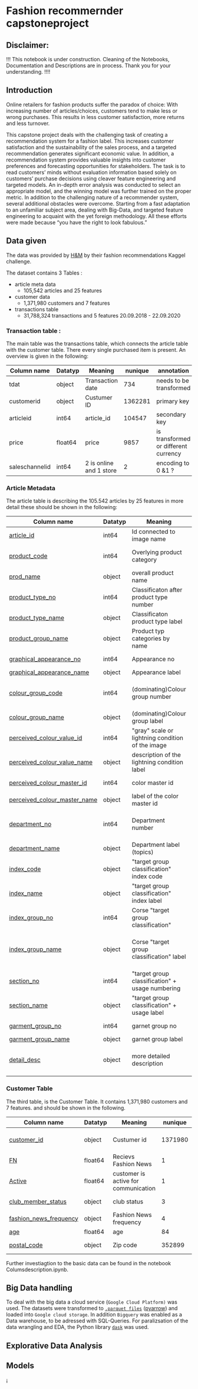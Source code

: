 
# Fashion recommernder capstoneproject

## Disclaimer: 

!!! This notebook is under construction. Cleaning of the Notebooks, Documentation and Descriptions are in process. Thank you for your understanding. !!!!

## Introduction

Online retailers for fashion products suffer the paradox of choice: With increasing number of articles/choices, customers tend to make less or wrong purchases. This results in less customer satisfaction, more returns and less turnover.

This capstone project deals with the challenging task of creating a recommendation system for a fashion label. This increases customer satisfaction and the sustainability of the sales process, and a targeted recommendation generates significant economic value. In addition, a recommendation system provides valuable insights into customer preferences and forecasting opportunities for stakeholders.
The task is to read customers’ minds without evaluation information based solely on customers’ purchase decisions using cleaver feature engineering and targeted models. An in-depth error analysis was conducted to select an appropriate model, and the winning model was further trained on the proper metric.
In addition to the challenging nature of a recommender system, several additional obstacles were overcome. Starting from a fast adaptation to an unfamiliar subject area, dealing with Big-Data, and targeted feature engineering to acquaint with the yet foreign methodology.
All these efforts were made because “you have the right to look fabulous.”

## Data given

The data was provided by [H&M](https://www.kaggle.com/competitions/h-and-m-personalized-fashion-recommendations/) by their fashion recommendations Kaggel challenge. 

The dataset contains 3 Tables : 

* article meta data
    * 105,542 articles and 25 features
* customer data
    * 1,371,980 customers and 7 features
* transactions table
    * 31,788,324 transactions and 5 features
        20.09.2018 - 22.09.2020

### Transaction table :

The main table was the transactions table, which connects the article table with the customer table. There every single purchased item is present. An overview is given in the following:

|Column name| Datatyp| Meaning | nunique| annotation|
|----------|-------| ---- |----|---|
|tdat |	object |	Transaction date|	734 | needs to be transformed|
|customerid |	object |	Custumer ID|	1362281| primary key|
|articleid |	int64|	article_id |	104547| secondary key|
|price |	float64 |	price | 	9857| is transformed or different currency|
|saleschannelid |	int64|	2 is online and 1 store|	2| encoding to 0 &1 ?|


### Article Metadata

The article table is describing the 105.542 articles by 25 features in more detail these should be shown in the following: 

|Column name| Datatyp| Meaning | nunique| annotation|
|----------|-------| ---- |----|---|
| [article_id](#articleid) 	|int64 | Id connected to image name| 105542| |
| [product_code](#productcode)	|int64| Overlying product category| 45875| Takes the first 7 digits of the article ID|
| [prod_name](#prodname)	|object |  overall product name | 47224| General product name|
|[product_type_no](#producttypeno)	|int64 | Classificaton after product type number| 132| -1 = unknown = NaN ? = 121||
|[product_type_name](#producttypename)	|object |Classificaton product type label| 131| 131 values + -1 for unknown |
|[product_group_name](#productgroupname)	|object | Product typ categories by name|19| 121 unknown |
| [graphical_appearance_no](#graphicalappearanceno)	| int64| Appearance no| 30| -1 = unknown = NaN ? = 52|
|[graphical_appearance_name](#graphicalappearancename)	|object| Appearance label| 30| |
| [colour_group_code](#colourgroupcode)	|int64| (dominating)Colour group number|50| No closed numbers i.e. 18, 24-29, 34-39 etc. is missing|
| [colour_group_name](#colourgroupname)	|object| (dominating)Colour group label| 50| |
|[perceived_colour_value_id](#perceivedcolourvalueid)	|int64| "gray" scale or lightning condition of the image| 8 | -1 = unknown = NaN? = 28|
|[perceived_colour_value_name](#perceivedcolourvaluename)	|object| description of the lightning condition label| 8 | | |
|[perceived_colour_master_id](#perceivedcolourmasterid)	|int64|color master id | 20 | 17 is missing and -1 = unknown|
|[perceived_colour_master_name](#perceivedcolourmastername)	|object|  label of the color master id |20 | 
|[department_no](#departmentno)	|int64| Department number| 299| More than one department might be responsible for  a certain topic| 
|[department_name](#departmentname)	|object| Department label (topics) |250| |
|[index_code](#indexcode)	|object| "target group classification" index code| 10| A-F|
|[index_name](#indexname)	|object| "target group classification"  index label | 10 | Ladieswear, Menswear etc.| 
|[index_group_no](#indexgroupno)	|int64| Corse "target group classification"  |5| 1,2,3,4,26|
| [index_group_name](#indexgroupname)	|object| Corse "target group classification"  label | 5|  'Ladieswear' = 1 ,'Divided' =2,'Menswear'=3 'Baby/Children' = 4 , 'Sport' =26|
| [section_no](#sectionno)	|int64| "target group classification" + usage numbering| 57| not a closed numbering|
| [section_name](#sectionname)	|object| "target group classification" + usage label| 56| -1 is missing|
| [garment_group_no](#garmentgroupno)	|int64| garnet group no| 21|1002,  1003, 1007 ...1025| 
| [garment_group_name](#garmentgroupname)	|object|garnet group label|21 | | 
| [detail_desc](#detaildesc)	|object| more detailed description| 43404| so not every item as an individual description and 416 NaN values|


### Customer Table

The third table, is the Customer Table. It contains  1,371,980 customers and 7 features. and should be shown in the following. 

|Column name| Datatyp| Meaning | nunique| annotation|
|----------|-------| ---- |----|---|
|[customer_id](#customerid) |	object|	Custumer id|	1371980| hashed Customer Id|
|[FN](#fn)	|float64	|Recievs Fashion News|	1|
|[Active](#active) |	float64	|customer is active for communication|	1| Active = ACTIVE $\downarrow$|
|[club_member_status](#clubmemberstatus)	|object|	club status |	3| ACTIVE = Active ? $\uparrow$|
|[fashion_news_frequency](#fashionnewsfrequency)|	object	|Fashion News frequency	|4| interested in topics |
|[age](#age())	|float64|	age |	84| |
|[postal_code](#postalcode) |object|	Zip code |	352899| Hashed postalcode|

Further investiagtion to the basic data can be found in the notebook Columsdescription.ipynb. 


## Big Data handling

To deal with the big data a cloud service (```Google Cloud Platform)``` was used. The datasets were transformed to [```.parquet files```](https://parquet.apache.org/) ([pyarrow](https://arrow.apache.org/docs/python/index.html)) and loaded into ```Google cloud storage```. In addition ```Bigquery``` was enabled as a Data warehouse, to be adressed with SQL-Queries. For paralizsation of the data wrangling and EDA, the Python library [```dask```](https://dask.org/) was used. 

## Explorative Data Analysis

## Models

¡[](./images/Models.jpg)
